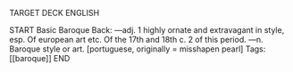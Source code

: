 TARGET DECK
ENGLISH

START
Basic
Baroque
Back: —adj. 1 highly ornate and extravagant in style, esp. Of european art etc. Of the 17th and 18th c. 2 of this period. —n. Baroque style or art. [portuguese, originally = misshapen pearl]
Tags: [[baroque]]
END
